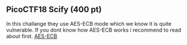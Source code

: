 <h2>PicoCTF18 Scify (400 pt)</h2>

In this challange they use AES-ECB mode which we know it is quite vulnerable.
If you dont know how AES-ECB works i recommend to read about first.
[AES-ECB](https://en.wikipedia.org/wiki/Block_cipher_mode_of_operation#Electronic_Codebook_(ECB))




